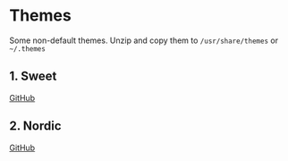 # Themes

Some non-default themes. Unzip and copy them to `/usr/share/themes` or `~/.themes`

## 1. Sweet

[GitHub](https://github.com/EliverLara/Sweet)

## 2. Nordic

[GitHub](https://github.com/EliverLara/Nordic)
